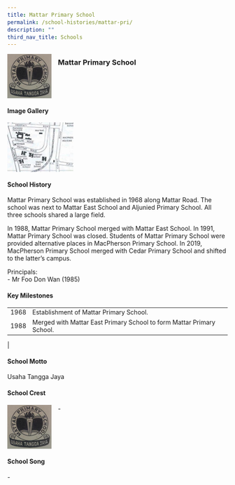 ```yaml
---
title: Mattar Primary School
permalink: /school-histories/mattar-pri/
description: ""
third_nav_title: Schools
---
```

<img src="/images/mattarpri1.png" style="width:20%;margin-right:15px;" align = "left">

### **Mattar Primary School**

<br clear="left">

#### **Image Gallery**

<p><a href="https://staging.d1yxymztqoj7qn.amplifyapp.com/images/mattarpri2.jpg">  
<img src="/images/mattarpri2.jpg" style="width:30%;margin-right:15px;" align = "left">
</a></p>

<br clear="left">

#### **School History**
Mattar Primary School was established in 1968 along Mattar Road. The school was next to Mattar East School and Aljunied Primary School. All three schools shared a large field. 

In 1988, Mattar Primary School merged with Mattar East School. In 1991, Mattar Primary School was closed. Students of Mattar Primary School were provided alternative places in MacPherson Primary School. In 2019, MacPherson Primary School merged with Cedar Primary School and shifted to the latter’s campus.

Principals:<br>
\- Mr Foo Don Wan (1985)

#### **Key Milestones**

|  |  |
|:---:|---|
| 1968 | Establishment of Mattar Primary School. |
| 1988 | Merged with Mattar East Primary School to form Mattar Primary School. |
|

#### **School Motto**
Usaha Tangga Jaya

#### **School Crest**
<img src="/images/mattarpri1.png" style="width:20%;margin-right:15px;" align = "left">

\-

<br clear="left">

#### **School Song**
\-